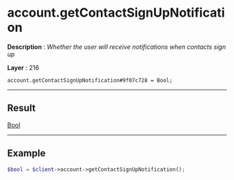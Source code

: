 # account.getContactSignUpNotification

**Description** : *Whether the user will receive notifications when contacts sign up*

**Layer** : 216

```tl
account.getContactSignUpNotification#9f07c728 = Bool;
```

---

## Result

[Bool](type/Bool)

---

## Example

```php
$bool = $client->account->getContactSignUpNotification();
```